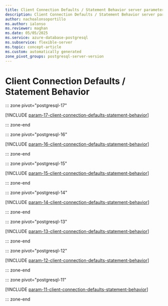 ```yaml
---
title: Client Connection Defaults / Statement Behavior server parameters
description: Client Connection Defaults / Statement Behavior server parameters for Azure Database for PostgreSQL flexible server.
author: nachoalonsoportillo
ms.author: ialonso
ms.reviewer: maghan
ms.date: 05/05/2025
ms.service: azure-database-postgresql
ms.subservice: flexible-server
ms.topic: concept-article
ms.custom: automatically generated
zone_pivot_groups: postgresql-server-version
---
```

# Client Connection Defaults / Statement Behavior


::: zone pivot="postgresql-17"

[!INCLUDE [param-17-client-connection-defaults-statement-behavior](./includes/param-17-client-connection-defaults-statement-behavior.md)]

::: zone-end


::: zone pivot="postgresql-16"

[!INCLUDE [param-16-client-connection-defaults-statement-behavior](./includes/param-16-client-connection-defaults-statement-behavior.md)]

::: zone-end


::: zone pivot="postgresql-15"

[!INCLUDE [param-15-client-connection-defaults-statement-behavior](./includes/param-15-client-connection-defaults-statement-behavior.md)]

::: zone-end


::: zone pivot="postgresql-14"

[!INCLUDE [param-14-client-connection-defaults-statement-behavior](./includes/param-14-client-connection-defaults-statement-behavior.md)]

::: zone-end


::: zone pivot="postgresql-13"

[!INCLUDE [param-13-client-connection-defaults-statement-behavior](./includes/param-13-client-connection-defaults-statement-behavior.md)]

::: zone-end


::: zone pivot="postgresql-12"

[!INCLUDE [param-12-client-connection-defaults-statement-behavior](./includes/param-12-client-connection-defaults-statement-behavior.md)]

::: zone-end


::: zone pivot="postgresql-11"

[!INCLUDE [param-11-client-connection-defaults-statement-behavior](./includes/param-11-client-connection-defaults-statement-behavior.md)]

::: zone-end


